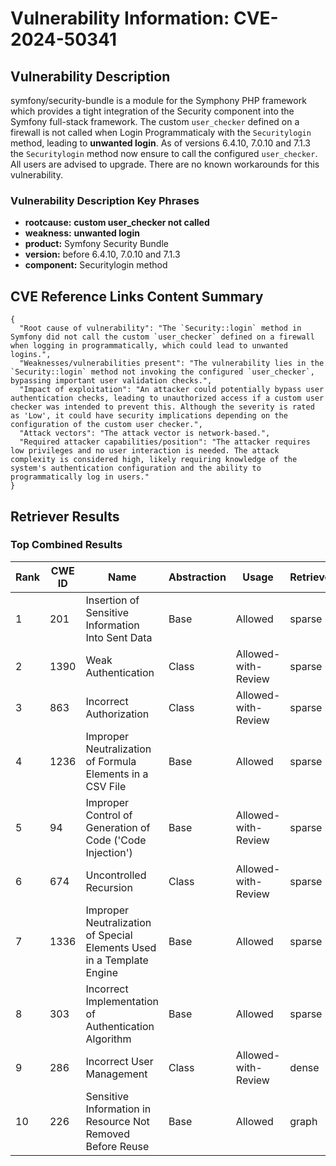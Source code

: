 # Vulnerability Information: CVE-2024-50341

## Vulnerability Description
symfony/security-bundle is a module for the Symphony PHP framework which provides a tight integration of the Security component into the Symfony full-stack framework. The custom `user_checker` defined on a firewall is not called when Login Programmaticaly with the `Securitylogin` method, leading to **unwanted login**. As of versions 6.4.10, 7.0.10 and 7.1.3 the `Securitylogin` method now ensure to call the configured `user_checker`. All users are advised to upgrade. There are no known workarounds for this vulnerability.

### Vulnerability Description Key Phrases
- **rootcause:** **custom user_checker not called**
- **weakness:** **unwanted login**
- **product:** Symfony Security Bundle
- **version:** before 6.4.10, 7.0.10 and 7.1.3
- **component:** Securitylogin method

## CVE Reference Links Content Summary
```
{
  "Root cause of vulnerability": "The `Security::login` method in Symfony did not call the custom `user_checker` defined on a firewall when logging in programmatically, which could lead to unwanted logins.",
  "Weaknesses/vulnerabilities present": "The vulnerability lies in the `Security::login` method not invoking the configured `user_checker`, bypassing important user validation checks.",
  "Impact of exploitation": "An attacker could potentially bypass user authentication checks, leading to unauthorized access if a custom user checker was intended to prevent this. Although the severity is rated as 'Low', it could have security implications depending on the configuration of the custom user checker.",
  "Attack vectors": "The attack vector is network-based.",
  "Required attacker capabilities/position": "The attacker requires low privileges and no user interaction is needed. The attack complexity is considered high, likely requiring knowledge of the system's authentication configuration and the ability to programmatically log in users."
}
```

## Retriever Results

### Top Combined Results

| Rank | CWE ID | Name | Abstraction | Usage  | Retrievers | Individual Scores |
|------|--------|------|-------------|-------|------------|-------------------|
| 1 | 201 | Insertion of Sensitive Information Into Sent Data | Base | Allowed | sparse | 0.487 |
| 2 | 1390 | Weak Authentication | Class | Allowed-with-Review | sparse | 0.484 |
| 3 | 863 | Incorrect Authorization | Class | Allowed-with-Review | sparse | 0.471 |
| 4 | 1236 | Improper Neutralization of Formula Elements in a CSV File | Base | Allowed | sparse | 0.469 |
| 5 | 94 | Improper Control of Generation of Code ('Code Injection') | Base | Allowed-with-Review | sparse | 0.466 |
| 6 | 674 | Uncontrolled Recursion | Class | Allowed-with-Review | sparse | 0.460 |
| 7 | 1336 | Improper Neutralization of Special Elements Used in a Template Engine | Base | Allowed | sparse | 0.457 |
| 8 | 303 | Incorrect Implementation of Authentication Algorithm | Base | Allowed | sparse | 0.456 |
| 9 | 286 | Incorrect User Management | Class | Allowed-with-Review | dense | 0.384 |
| 10 | 226 | Sensitive Information in Resource Not Removed Before Reuse | Base | Allowed | graph | 0.002 |


